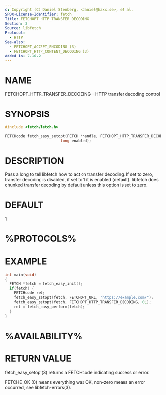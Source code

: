 ```yaml
---
c: Copyright (C) Daniel Stenberg, <daniel@haxx.se>, et al.
SPDX-License-Identifier: fetch
Title: FETCHOPT_HTTP_TRANSFER_DECODING
Section: 3
Source: libfetch
Protocol:
  - HTTP
See-also:
  - FETCHOPT_ACCEPT_ENCODING (3)
  - FETCHOPT_HTTP_CONTENT_DECODING (3)
Added-in: 7.16.2
---
```


# NAME

FETCHOPT_HTTP_TRANSFER_DECODING - HTTP transfer decoding control

# SYNOPSIS

~~~c
#include <fetch/fetch.h>

FETCHcode fetch_easy_setopt(FETCH *handle, FETCHOPT_HTTP_TRANSFER_DECODING,
                         long enabled);
~~~

# DESCRIPTION

Pass a long to tell libfetch how to act on transfer decoding. If set to zero,
transfer decoding is disabled, if set to 1 it is enabled (default). libfetch
does chunked transfer decoding by default unless this option is set to zero.

# DEFAULT

1

# %PROTOCOLS%

# EXAMPLE

~~~c
int main(void)
{
  FETCH *fetch = fetch_easy_init();
  if(fetch) {
    FETCHcode ret;
    fetch_easy_setopt(fetch, FETCHOPT_URL, "https://example.com/");
    fetch_easy_setopt(fetch, FETCHOPT_HTTP_TRANSFER_DECODING, 0L);
    ret = fetch_easy_perform(fetch);
  }
}
~~~

# %AVAILABILITY%

# RETURN VALUE

fetch_easy_setopt(3) returns a FETCHcode indicating success or error.

FETCHE_OK (0) means everything was OK, non-zero means an error occurred, see
libfetch-errors(3).
